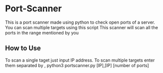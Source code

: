 # Port-Scanner
This is a port scanner made using python to check open ports of a server.
You can scan multiple targets using this script
This scanner will scan all the ports in the range mentioned by you

## How to Use
To scan a single taget just input IP address.
To scan multiple targets enter them separated by ,
python3 portscanner.py [IP],[IP] [number of ports]
